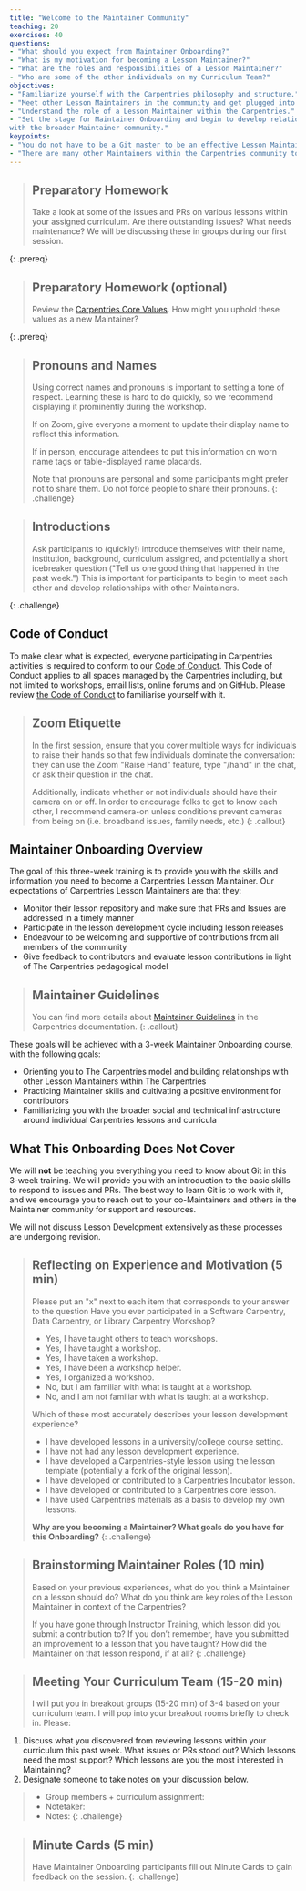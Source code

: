 ```yaml
---
title: "Welcome to the Maintainer Community"
teaching: 20
exercises: 40
questions:
- "What should you expect from Maintainer Onboarding?"
- "What is my motivation for becoming a Lesson Maintainer?"
- "What are the roles and responsibilities of a Lesson Maintainer?"
- "Who are some of the other individuals on my Curriculum Team?"
objectives:
- "Familiarize yourself with the Carpentries philosophy and structure."
- "Meet other Lesson Maintainers in the community and get plugged into the Carpentries community."
- "Understand the role of a Lesson Maintainer within the Carpentries."
- "Set the stage for Maintainer Onboarding and begin to develop relationships
with the broader Maintainer community."
keypoints:
- "You do not have to be a Git master to be an effective Lesson Maintainer."
- "There are many other Maintainers within the Carpentries community to ask questions and to reach out to for help."
---
```


> ## Preparatory Homework
> Take a look at some of the issues and PRs on various lessons within your assigned curriculum. Are there outstanding issues? What needs maintenance? We 
will be discussing these in groups during our first session.
>
{: .prereq}

> ## Preparatory Homework (optional)
> Review the [Carpentries Core Values](https://carpentries.org/values/). How might you uphold these values as a new Maintainer?
>
{: .prereq}

> ## Pronouns and Names
> 
> Using correct names and pronouns is important to setting a tone of respect. Learning these is hard to
> do quickly, so we recommend displaying it prominently during the workshop. 
> 
> If on Zoom, give everyone a moment to update their display name to reflect this information. 
> 
> If in person, encourage attendees to put this information on worn name tags or table-displayed name placards.
> 
> Note that pronouns are personal and some participants might prefer not to share them.
> Do not force people to share their pronouns.
{: .challenge}

> ## Introductions
> 
> Ask participants to (quickly!) introduce themselves with their name,
institution, background, curriculum assigned, and potentially a short icebreaker
question ("Tell us one good thing that happened in the past week.") This is
important for participants to begin to meet each other and develop relationships
with other Maintainers.
>
{: .challenge}

## Code of Conduct

To make clear what is expected, everyone participating in Carpentries activities is required
to conform to our [Code of Conduct](https://docs.carpentries.org/topic_folders/policies/code-of-conduct.html). This Code of Conduct applies to all spaces managed by the Carpentries including, but not limited to workshops, email lists, online forums and on GitHub. Please review
[the Code of Conduct](https://docs.carpentries.org/topic_folders/policies/code-of-conduct.html) to familiarise yourself with it.

> ## Zoom Etiquette
> In the first session, ensure that you cover multiple ways for individuals to raise 
their hands so that few individuals dominate the conversation: they can use the 
Zoom "Raise Hand" feature, type "/hand" in the chat, or ask their question in the chat.
>
> Additionally, indicate whether or not individuals should have their camera on or off. 
In order to encourage folks to get to know each other, I recommend camera-on unless 
conditions prevent cameras from being on (i.e. broadband issues, family needs, etc.)
{: .callout}


## Maintainer Onboarding Overview

The goal of this three-week training is to provide you with the skills and information you need to 
become a Carpentries Lesson Maintainer. Our expectations of Carpentries Lesson Maintainers are that they:

-  Monitor their lesson repository and make sure that PRs and Issues are addressed in a timely manner
- Participate in the lesson development cycle including lesson releases
- Endeavour to be welcoming and supportive of contributions from all members of the community
- Give feedback to contributors and evaluate lesson contributions in light of The Carpentries pedagogical model

> ## Maintainer Guidelines
> You can find more details about [Maintainer Guidelines](https://docs.carpentries.org/topic_folders/maintainers/maintainers.html) in the Carpentries documentation.
{: .callout}

These goals will be achieved with a 3-week Maintainer Onboarding course, with the following goals:

- Orienting you to The Carpentries model and building relationships with other Lesson Maintainers within The Carpentries
- Practicing Maintainer skills and cultivating a positive environment for contributors
- Familiarizing you with the broader social and technical infrastructure around individual Carpentries lessons and curricula

## What This Onboarding Does Not Cover

We will **not** be teaching you everything you need to know about Git in this 3-week training. 
We will provide you with an introduction to the basic skills to respond to issues and PRs. 
The best way to learn Git is to work with it, and we encourage you to reach out to your co-Maintainers and others in the Maintainer community for support and resources.

We will not discuss Lesson Development extensively as these processes are undergoing revision.

> ## Reflecting on Experience and Motivation (5 min)
>
> Please put an "x" next to each item that corresponds to your answer to the question
> Have you ever participated in a Software Carpentry, Data Carpentry, or Library Carpentry Workshop?
> * Yes, I have taught others to teach workshops.
> * Yes, I have taught a workshop.
> * Yes, I have taken a workshop.
> * Yes, I have been a workshop helper.
> * Yes, I organized a workshop.
> * No, but I am familiar with what is taught at a workshop.
> * No, and I am not familiar with what is taught at a workshop.
>
>Which of these most accurately describes your lesson development experience? 
> * I have developed lessons in a university/college course setting.
> * I have not had any lesson development experience.
> * I have developed a Carpentries-style lesson using the lesson template (potentially a fork of the original lesson).
> * I have developed or contributed to a Carpentries Incubator lesson.
> * I have developed or contributed to a Carpentries core lesson.
> * I have used Carpentries materials as a basis to develop my own lessons.
>
> **Why are you becoming a Maintainer? What goals do you have for this Onboarding?**
{: .challenge}

> ## Brainstorming Maintainer Roles (10 min)
> Based on your previous experiences, what do you think a Maintainer on a lesson should do? 
What do you think are key roles of the Lesson Maintainer in context of the Carpentries?
>
>If you have gone through Instructor Training, which lesson did you submit a contribution to? 
If you don’t remember, have you submitted an improvement to a lesson that you have taught? 
How did the Maintainer on that lesson respond, if at all?
{: .challenge}


> ## Meeting Your Curriculum Team (15-20 min)
> I will put you in breakout groups (15-20 min) of 3-4 based on your curriculum team. 
I will pop into your breakout rooms briefly to check in. Please:
1. Discuss what you discovered from reviewing lessons within your curriculum this past week. 
What issues or PRs stood out? Which lessons need the most support? Which lessons are you the most interested in Maintaining?
2. Designate someone to take notes on your discussion below.
> * Group members + curriculum assignment: 
> * Notetaker:
> * Notes:
{: .challenge}


> ## Minute Cards (5 min)
> Have Maintainer Onboarding participants fill out Minute Cards to gain feedback on the session.
{: .challenge}

